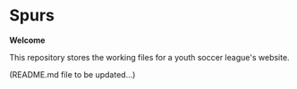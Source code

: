 # Spurs

**Welcome**

This repository stores the working files for a youth soccer league's website.

(README.md file to be updated...)
